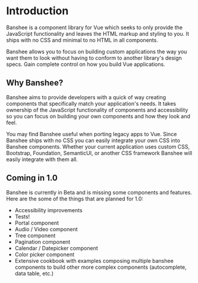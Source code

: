 # Introduction

Banshee is a component library for Vue which seeks to only provide the JavaScript functionality and leaves the HTML markup and styling to you. It ships with no CSS and minimal to no HTML in all components.

Banshee allows you to focus on building custom applications the way you want them to look without having to conform to another library's design specs. Gain complete control on how you build Vue applications.

## Why Banshee?

Banshee aims to provide developers with a quick of way creating components that specifically match your application's needs. It takes ownership of the JavaScript functionality of components and accessibility so you can focus on building your own components and how they look and feel.

You may find Banshee useful when porting legacy apps to Vue. Since Banshee ships with no CSS you can easily integrate your own CSS into Banshee components. Whether your current application uses custom CSS, Bootstrap, Foundation, SemanticUI, or another CSS framework Banshee will easily integrate with them all.

## Coming in 1.0

Banshee is currently in Beta and is missing some components and features. Here are the some of the things that are planned for 1.0:

- Accessibility improvements
- Tests!
- Portal component
- Audio / Video component
- Tree component
- Pagination component
- Calendar / Datepicker component
- Color picker component
- Extensive cookbook with examples composing multiple banshee components to build other more complex components (autocomplete, data table, etc.)